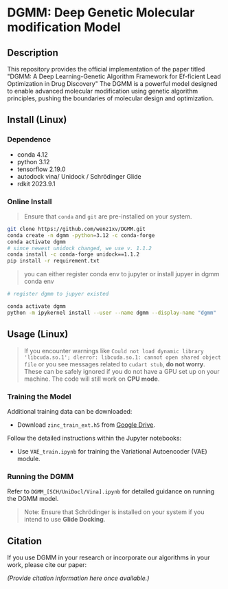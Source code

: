 # DGMM: Deep Genetic Molecular modification Model

## Description
This repository provides the official implementation of the paper titled "DGMM: A Deep Learning-Genetic Algorithm Framework for Ef-ficient Lead Optimization in Drug Discovery" The DGMM is a powerful model designed to enable advanced molecular modification using genetic algorithm principles, pushing the boundaries of molecular design and optimization.

## Install (Linux)

### Dependence
- conda 4.12
- python 3.12
- tensorflow 2.19.0
- autodock vina/ Unidock / Schrödinger Glide
- rdkit 2023.9.1

### Online Install
> Ensure that `conda` and `git` are pre-installed on your system.
```bash
git clone https://github.com/wenz1xv/DGMM.git
conda create -n dgmm -python=3.12 -c conda-forge
conda activate dgmm
# since newest unidock changed, we use v. 1.1.2
conda install -c conda-forge unidock==1.1.2
pip install -r requirement.txt
```

> you can either register conda env to jupyter or install jupyer in dgmm conda env

```bash
# register dgmm to jupyer existed

conda activate dgmm
python -m ipykernel install --user --name dgmm --display-name "dgmm"

```


## Usage (Linux)

> If you encounter warnings like `Could not load dynamic library 'libcuda.so.1'; dlerror: libcuda.so.1: cannot open shared object file` or you see messages related to `cudart stub`, __do not worry__. These can be safely ignored if you do not have a GPU set up on your machine. The code will still work on **CPU mode**.

### Training the Model


Additional training data can be downloaded:

- Download `zinc_train_ext.h5` from [Google Drive](https://drive.google.com/drive/folders/1oB63AxrvwGbI8GmFR-5eE3xFwK61QmCs?usp=drive_link).

Follow the detailed instructions within the Jupyter notebooks:

- Use `VAE_train.ipynb` for training the Variational Autoencoder (VAE) module.

### Running the DGMM
Refer to `DGMM_[SCH/UniDocl/Vina].ipynb` for detailed guidance on running the DGMM model.

> Note: Ensure that Schrödinger is installed on your system if you intend to use **Glide Docking**.

## Citation
If you use DGMM in your research or incorporate our algorithms in your work, please cite our paper:

*(Provide citation information here once available.)*